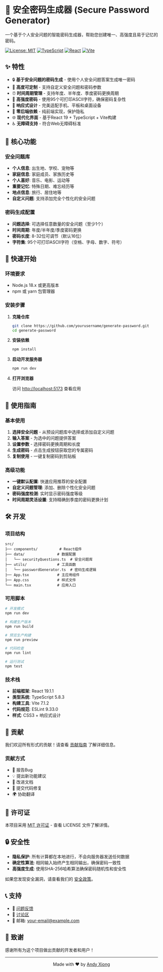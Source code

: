 # 🔐 安全密码生成器 (Secure Password Generator)

一个基于个人安全问题的智能密码生成器，帮助您创建唯一、高强度且易于记忆的密码。

[![License: MIT](https://img.shields.io/badge/License-MIT-yellow.svg)](https://opensource.org/licenses/MIT)
[![TypeScript](https://img.shields.io/badge/TypeScript-5.8-blue.svg)](https://www.typescriptlang.org/)
[![React](https://img.shields.io/badge/React-19.1-61dafb.svg)](https://reactjs.org/)
[![Vite](https://img.shields.io/badge/Vite-7.1-646cff.svg)](https://vitejs.dev/)

## ✨ 特性

- 🔒 **基于安全问题的密码生成** - 使用个人安全问题答案生成唯一密码
- 🎯 **高度可定制** - 支持自定义安全问题和密码参数
- ⏰ **时间周期管理** - 支持年度、半年度、季度密码更换周期
- 💪 **高强度密码** - 使用95个可打印ASCII字符，确保密码复杂性
- 📱 **响应式设计** - 完美适配手机、平板和桌面设备
- 🚀 **零后端依赖** - 纯前端实现，保护隐私
- 🌐 **现代化界面** - 基于React 19 + TypeScript + Vite构建
- ♿ **无障碍支持** - 符合Web无障碍标准

## 🎯 核心功能

### 安全问题库
- **个人信息**: 出生地、学校、宠物等
- **家庭信息**: 家庭成员、家族历史等
- **个人喜好**: 音乐、电影、运动等
- **重要记忆**: 特殊日期、难忘经历等
- **地点信息**: 旅行、居住地等
- **自定义问题**: 支持添加完全个性化的安全问题

### 密码生成配置
- **问题选择**: 可选择任意数量的安全问题（至少1个）
- **时间周期**: 年度/半年度/季度密码更换
- **密码长度**: 8-32位可调节（默认16位）
- **字符集**: 95个可打印ASCII字符（空格、字母、数字、符号）

## 🚀 快速开始

### 环境要求

- Node.js 18.x 或更高版本
- npm 或 yarn 包管理器

### 安装步骤

1. **克隆仓库**
   ```bash
   git clone https://github.com/yourusername/generate-password.git
   cd generate-password
   ```

2. **安装依赖**
   ```bash
   npm install
   ```

3. **启动开发服务器**
   ```bash
   npm run dev
   ```

4. **打开浏览器**
   
   访问 [http://localhost:5173](http://localhost:5173) 查看应用

## 📖 使用指南

### 基本使用

1. **选择安全问题** - 从预设问题库中选择或添加自定义问题
2. **输入答案** - 为选中的问题提供答案
3. **设置参数** - 选择密码更换周期和长度
4. **生成密码** - 点击生成按钮获取您的专属密码
5. **复制使用** - 一键复制密码到剪贴板

### 高级功能

- **一键默认配置**: 快速应用推荐的安全配置
- **自定义问题管理**: 添加、删除个性化安全问题
- **密码强度检测**: 实时显示密码强度等级
- **时间周期灵活设置**: 支持精确到季度的密码更换计划

## 🛠️ 开发

### 项目结构

```
src/
├── components/          # React组件
├── data/               # 数据配置
│   └── securityQuestions.ts  # 安全问题库
├── utils/              # 工具函数
│   └── passwordGenerator.ts  # 密码生成逻辑
├── App.tsx             # 主应用组件
├── App.css             # 样式文件
└── main.tsx            # 应用入口
```

### 可用脚本

```bash
# 开发模式
npm run dev

# 构建生产版本
npm run build

# 预览生产构建
npm run preview

# 代码检查
npm run lint

# 运行测试
npm test
```

### 技术栈

- **前端框架**: React 19.1.1
- **类型系统**: TypeScript 5.8.3
- **构建工具**: Vite 7.1.2
- **代码规范**: ESLint 9.33.0
- **样式**: CSS3 + 响应式设计

## 🤝 贡献

我们欢迎所有形式的贡献！请查看 [贡献指南](CONTRIBUTING.md) 了解详细信息。

### 贡献方式

- 🐛 报告Bug
- 💡 提出新功能建议
- 📝 改进文档
- 🔧 提交代码修复
- 🌍 协助翻译

## 📄 许可证

本项目采用 [MIT 许可证](LICENSE) - 查看 LICENSE 文件了解详情。

## 🔒 安全性

- **隐私保护**: 所有计算都在本地进行，不会向服务器发送任何数据
- **确定性算法**: 相同输入始终产生相同输出，确保密码一致性
- **高强度生成**: 使用SHA-256哈希算法确保密码随机性和安全性

如果您发现安全漏洞，请查看我们的 [安全政策](SECURITY.md)。

## 📞 支持

- 🐛 [问题反馈](https://github.com/yourusername/generate-password/issues)
- 💬 [讨论区](https://github.com/yourusername/generate-password/discussions)
- 📧 邮箱: your-email@example.com

## 🙏 致谢

感谢所有为这个项目做出贡献的开发者和用户！

---

<div align="center">
  Made with ❤️ by <a href="https://github.com/yourusername">Andy Xiong</a>
</div>
